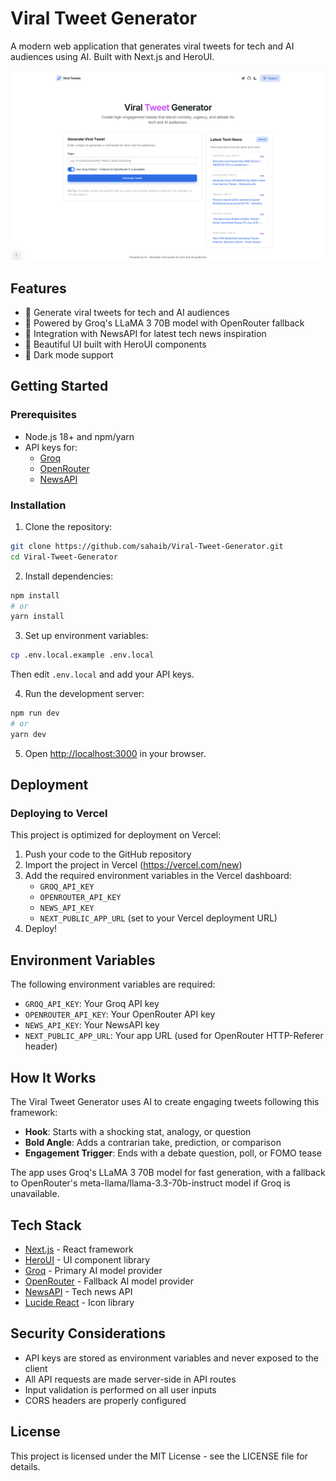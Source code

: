 # Viral Tweet Generator

A modern web application that generates viral tweets for tech and AI audiences using AI. Built with Next.js and HeroUI.

![Viral Tweet Generator](public/screenshot.png)

## Features

- 🚀 Generate viral tweets for tech and AI audiences
- 🤖 Powered by Groq's LLaMA 3 70B model with OpenRouter fallback
- 📰 Integration with NewsAPI for latest tech news inspiration
- 🎨 Beautiful UI built with HeroUI components
- 🌙 Dark mode support

## Getting Started

### Prerequisites

- Node.js 18+ and npm/yarn
- API keys for:
  - [Groq](https://console.groq.com/)
  - [OpenRouter](https://openrouter.ai/)
  - [NewsAPI](https://newsapi.org/)

### Installation

1. Clone the repository:

```bash
git clone https://github.com/sahaib/Viral-Tweet-Generator.git
cd Viral-Tweet-Generator
```

2. Install dependencies:

```bash
npm install
# or
yarn install
```

3. Set up environment variables:

```bash
cp .env.local.example .env.local
```

Then edit `.env.local` and add your API keys.

4. Run the development server:

```bash
npm run dev
# or
yarn dev
```

5. Open [http://localhost:3000](http://localhost:3000) in your browser.

## Deployment

### Deploying to Vercel

This project is optimized for deployment on Vercel:

1. Push your code to the GitHub repository
2. Import the project in Vercel (https://vercel.com/new)
3. Add the required environment variables in the Vercel dashboard:
   - `GROQ_API_KEY`
   - `OPENROUTER_API_KEY`
   - `NEWS_API_KEY`
   - `NEXT_PUBLIC_APP_URL` (set to your Vercel deployment URL)
4. Deploy!

## Environment Variables

The following environment variables are required:

- `GROQ_API_KEY`: Your Groq API key
- `OPENROUTER_API_KEY`: Your OpenRouter API key
- `NEWS_API_KEY`: Your NewsAPI key
- `NEXT_PUBLIC_APP_URL`: Your app URL (used for OpenRouter HTTP-Referer header)

## How It Works

The Viral Tweet Generator uses AI to create engaging tweets following this framework:

- **Hook**: Starts with a shocking stat, analogy, or question
- **Bold Angle**: Adds a contrarian take, prediction, or comparison
- **Engagement Trigger**: Ends with a debate question, poll, or FOMO tease

The app uses Groq's LLaMA 3 70B model for fast generation, with a fallback to OpenRouter's meta-llama/llama-3.3-70b-instruct model if Groq is unavailable.

## Tech Stack

- [Next.js](https://nextjs.org/) - React framework
- [HeroUI](https://heroui.com/) - UI component library
- [Groq](https://groq.com/) - Primary AI model provider
- [OpenRouter](https://openrouter.ai/) - Fallback AI model provider
- [NewsAPI](https://newsapi.org/) - Tech news API
- [Lucide React](https://lucide.dev/) - Icon library

## Security Considerations

- API keys are stored as environment variables and never exposed to the client
- All API requests are made server-side in API routes
- Input validation is performed on all user inputs
- CORS headers are properly configured

## License

This project is licensed under the MIT License - see the LICENSE file for details.
